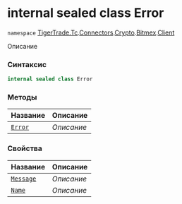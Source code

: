 
# internal sealed class Error
`namespace` [TigerTrade.Tc](../../../../../TigerTrade.Tc.md).[Connectors](../../../../../TigerTrade.Tc/Connectors.md).[Crypto](../../../../../TigerTrade.Tc/Connectors/Crypto.md).[Bitmex](../../../../../TigerTrade.Tc/Connectors/Crypto/Bitmex.md).[Client](../../../../../TigerTrade.Tc/Connectors/Crypto/Bitmex/Client.md)



Описание

### Синтаксис
```csharp
internal sealed class Error
```


### Методы
| Название | Описание |
| --- | --- |
| [`Error`](./Error.cs/Методы/Error.md) | *Описание* |

### Свойства
| Название | Описание |
| --- | --- |
| [`Message`](./Error.cs/Свойства/Message.md) | *Описание* |
| [`Name`](./Error.cs/Свойства/Name.md) | *Описание* |



